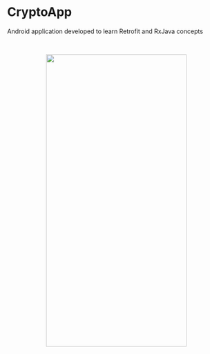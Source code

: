 # CryptoApp
Android application developed to learn Retrofit and RxJava concepts  

 <br> 
<p align="center">
  <img src="https://github.com/TutkuOzbakir/Crypto-App/assets/50498101/9cc6abd2-dec0-42ea-a38a-409fed5af290" width="325" height="675">
</p>

